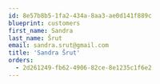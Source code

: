 ```yaml
---
id: 8e57b8b5-1fa2-434a-8aa3-ae0d141f889c
blueprint: customers
first_name: Sandra
last_name: Šrut
email: sandra.srut@gmail.com
title: 'Sandra Šrut'
orders:
  - 2d261249-fb62-4906-82ce-8e1235c1f6e2
---
```

